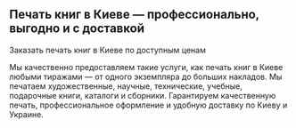 ## Печать книг в Киеве — профессионально, выгодно и с доставкой
Заказать печать книг в Киеве по доступным ценам

Мы качественно предоставляем такие услуги, как печать книг в Киеве любыми тиражами — от одного экземпляра до больших накладов. Мы печатаем художественные, научные, технические, учебные, подарочные книги, каталоги и сборники. Гарантируем качественную печать, профессиональное оформление и удобную доставку по Киеву и Украине.